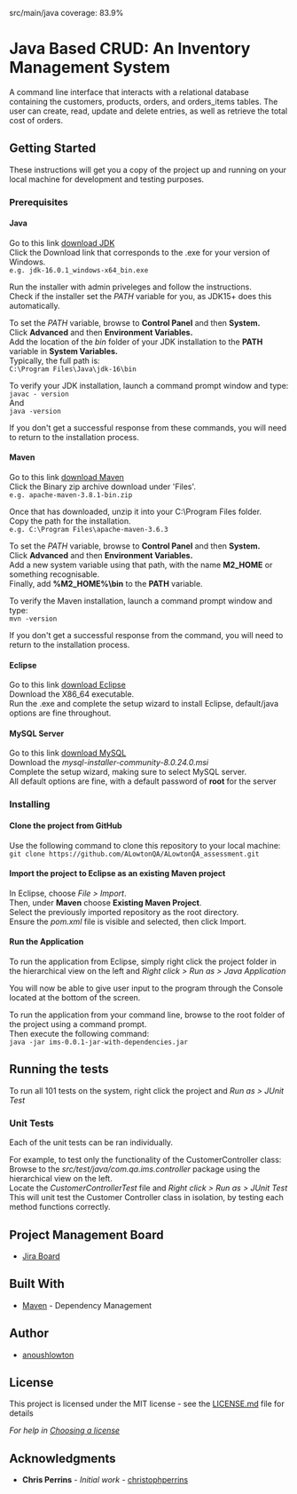 src/main/java coverage: 83.9%
# Java Based CRUD: An Inventory Management System

A command line interface that interacts with a relational database containing the customers, products, orders, and orders_items tables. The user can create, read, update and delete entries, as well as retrieve the total cost of orders.

## Getting Started

These instructions will get you a copy of the project up and running on your local machine for development and testing purposes.

### Prerequisites

#### Java 
Go to this link [download JDK](https://www.oracle.com/java/technologies/javase-jdk16-downloads.html)  
Click the Download link that corresponds to the .exe for your version of Windows.  
```e.g. jdk-16.0.1_windows-x64_bin.exe```

Run the installer with admin priveleges and follow the instructions.  
Check if the installer set the *PATH* variable for you, as JDK15+ does this automatically.  

To set the *PATH* variable, browse to **Control Panel** and then **System.**  
Click **Advanced** and then **Environment Variables.**  
Add the location of the *bin* folder of your JDK installation to the **PATH** variable in **System Variables.**  
Typically, the full path is:  
```C:\Program Files\Java\jdk-16\bin```

To verify your JDK installation, launch a command prompt window and type:  
```javac - version```  
And  
```java -version```  

If you don't get a successful response from these commands, you will need to return to the installation process.  

#### Maven

Go to this link [download Maven](https://maven.apache.org/download.cgi)  
Click the Binary zip archive download under 'Files'.  
```e.g. apache-maven-3.8.1-bin.zip```  

Once that has downloaded, unzip it into your C:\Program Files folder.  
Copy the path for the installation.  
```e.g. C:\Program Files\apache-maven-3.6.3```  

To set the *PATH* variable, browse to **Control Panel** and then **System.**  
Click **Advanced** and then **Environment Variables.**  
Add a new system variable using that path, with the name **M2_HOME** or something recognisable.  
Finally, add **%M2_HOME%\bin** to the **PATH** variable.  

To verify the Maven installation, launch a command prompt window and type:  
```mvn -version```

If you don't get a successful response from the command, you will need to return to the installation process.

#### Eclipse

Go to this link [download Eclipse](https://www.eclipse.org/downloads/)  
Download the X86_64 executable.  
Run the .exe and complete the setup wizard to install Eclipse, default/java options are fine throughout.  

#### MySQL Server

Go to this link [download MySQL](https://dev.mysql.com/downloads/windows/installer/8.0.html)  
Download the *mysql-installer-community-8.0.24.0.msi*  
Complete the setup wizard, making sure to select MySQL server.  
All default options are fine, with a default password of **root** for the server  

### Installing

#### Clone the project from GitHub

Use the following command to clone this repository to your local machine:  
```git clone https://github.com/ALowtonQA/ALowtonQA_assessment.git```  

#### Import the project to Eclipse as an existing Maven project  

In Eclipse, choose *File > Import*.  
Then, under **Maven** choose **Existing Maven Project**.  
Select the previously imported repository as the root directory.  
Ensure the *pom.xml* file is visible and selected, then click Import.  

#### Run the Application

To run the application from Eclipse, simply right click the project folder in the hierarchical view on the left and *Right click > Run as > Java Application*  

You will now be able to give user input to the program through the Console located at the bottom of the screen.   

To run the application from your command line, browse to the root folder of the project using a command prompt.  
Then execute the following command:  
```java -jar ims-0.0.1-jar-with-dependencies.jar``` 

## Running the tests

To run all 101 tests on the system, right click the project and *Run as > JUnit Test*  

### Unit Tests 

Each of the unit tests can be ran individually.  

For example, to test only the functionality of the CustomerController class:  
Browse to the *src/test/java/com.qa.ims.controller* package using the hierarchical view on the left.  
Locate the *CustomerControllerTest* file and *Right click > Run as > JUnit Test*  
This will unit test the Customer Controller class in isolation, by testing each method functions correctly.  

## Project Management Board

* [Jira Board](https://anoushlowtonqa.atlassian.net/jira/software/projects/ALQA/boards/3/)

## Built With

* [Maven](https://maven.apache.org/) - Dependency Management

## Author

* [anoushlowton](https://github.com/ALowtonQA)

## License

This project is licensed under the MIT license - see the [LICENSE.md](LICENSE.md) file for details 

*For help in [Choosing a license](https://choosealicense.com/)*

## Acknowledgments

* **Chris Perrins** - *Initial work* - [christophperrins](https://github.com/christophperrins)
